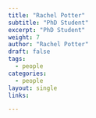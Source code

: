 ```yaml
---
title: "Rachel Potter"
subtitle: "PhD Student"
excerpt: "PhD Student"
weight: 7
author: "Rachel Potter"
draft: false
tags:
  - people
categories:
  - people
layout: single
links:

---
```

